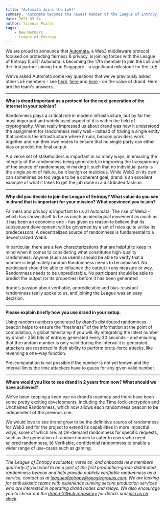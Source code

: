 ```yaml
---
title: "Automata Joins the LoE!"
summary: "Automata becomes the newest member of the League of Entropy. We've asked them why they're motivated by drand and decided to contribute - check what they said!"
date: 2023-03-14
author: Yiannis Psaras
tags: 
    - New Members
    - League of Entropy
---
```


We are proud to announce that [Automata](https://www.ata.network), a Web3 middleware protocol focused on protecting fairness & privacy, is joining forces with the League of Entropy (LoE)! Automata is becoming the 17th member to join the LoE and the first partner joining from Singapore - a significant milestone for the LoE.

We’ve asked Automata some key questions that we’ve previously asked other LoE members - see [here](https://drand.love/blog/2021/09/14/the-value-of-drand/), [here](https://drand.love/blog/2021/10/28/the-value-of-drand-continued/) and [here](https://drand.love/blog/2022/03/30/storswift-joining/) - on the value of drand. Here are the team's answers.

---

**Why is drand important as a protocol for the next generation of the Internet in your opinion?**

Randomness plays a critical role in modern infrastructure, but by far the most important and widely used aspect of it is within the field of cryptography. What really impressed us about drand was how it understood the assignment for randomness really well - instead of having a single entity that controls the infrastructure where it runs, beacon providers work together and run their own nodes to ensure that no single party can either bias or predict the final output. 

A diverse set of stakeholders is important in so many ways; in ensuring the integrity of the randomness being generated; in improving the transparency of the source of randomness; in making it such that no individual party is the single point of failure, be it benign or malicious. While Web3 on its own can sometimes be too vague to be a coherent goal, drand is an excellent example of what it takes to get the job done in a distributed fashion. 

---

**Why did you decide to join the League of Entropy? What value do you see in drand that is important for your mission? What convinced you to join?**

Fairness and privacy is important to us at Automata. The rise of Web3 - which has shown itself to be as much an ideological movement as much as it has been an economic one - has given us reason to believe that its subsequent development will be governed by a set of rules quite unlike its predecessors. A decentralized source of randomness is fundamental to a decentralized Web3. 

In particular, there are a few characterizations that are helpful to keep in mind when it comes to considering what constitutes high-quality randomness: 
Anyone (such as users!) should be able to verify that a number is legitimately random
Randomness needs to be unbiased. No participant should be able to influence the output in any measure or way. 
Randomness needs to be unpredictable. No participant should be able to predict the output (or its properties) before it has been generated 

drand’s passion about verifiable, unpredictable and bias-resistant randomness really spoke to us, and joining the League was an easy decision.

---

**Please explain briefly how you use drand in your setup.**

Using random numbers generated by drand’s distributed randomness beacon helps to ensure the “freshness” of the information at the point of computation, a global timestamp if you will. By integrating the latest number by drand - 256 bits of entropy generated every 30 seconds - and ensuring that the random number is only valid during the interval it is generated, attackers are restricted in their ability to perform brute-force attacks, like reversing a one-way function. 

Pre-computation is not possible if the number is not yet known and the interval limits the time attackers have to guess for any given valid number.  

---

**Where would you like to see drand in 2 years from now? What should we have achieved?**

We’ve been keeping a keen eye on drand’s roadmap and there have been some pretty exciting developments, including the Time-lock-encryption and Unchained Randomness, which now allows each randomness beacon to be independent of the previous one. 

We would love to see drand grow to be the definitive source of randomness for Web3 and for the project to extend its capabilities in more impactful ways, some of which are: a) On-demand randomness for specific requests, such as the generation of random nonces to cater to users who need tailored randomness, b) Verifiable, confidential randomness to enable a wider range of use-cases such as gaming.

---

_The League of Entropy evaluates, votes on, and onboards new members quarterly. If you want to be a part of the first production-grade distributed randomness beacon and help provide publicly verifiable randomness as a service, contact us at leagueofentropy@googlegroups.com. We are looking for enthusiastic teams with experience running secure production services who are interested in operating drand nodes and relays. We also encourage you to check out the [drand GitHub repository](https://github.com/drand) for details and [join us on slack](https://join.slack.com/t/drandworkspace/shared_invite/zt-19u4rf6if-bf7lxIvF2zYn4~TrBwfkiA)._
